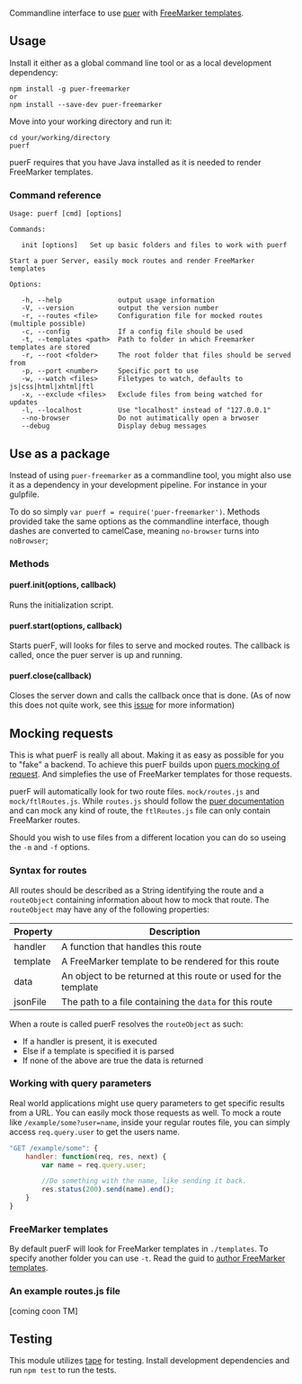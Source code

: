Commandline interface to use [puer](https://github.com/leeluolee/puer) with [FreeMarker templates](http://freemarker.org/).

## Usage

Install it either as a global command line tool or as a local development dependency:
```
npm install -g puer-freemarker
or
npm install --save-dev puer-freemarker
```

Move into your working directory and run it:
```
cd your/working/directory
puerf
```
puerF requires that you have Java installed as it is needed to render FreeMarker templates.

### Command reference
```
Usage: puerf [cmd] [options]

Commands:

   init [options]   Set up basic folders and files to work with puerf

Start a puer Server, easily mock routes and render FreeMarker templates

Options:

   -h, --help              output usage information
   -V, --version           output the version number
   -r, --routes <file>     Configuration file for mocked routes (multiple possible)
   -c, --config            If a config file should be used
   -t, --templates <path>  Path to folder in which Freemarker templates are stored
   -r, --root <folder>     The root folder that files should be served from
   -p, --port <number>     Specific port to use
   -w, --watch <files>     Filetypes to watch, defaults to js|css|html|xhtml|ftl
   -x, --exclude <files>   Exclude files from being watched for updates
   -l, --localhost         Use "localhost" instead of "127.0.0.1"
   --no-browser            Do not autimatically open a brwoser
   --debug                 Display debug messages
```

## Use as a package

Instead of using `puer-freemarker` as a commandline tool, you might also use it as a dependency in your development pipeline. For instance in your gulpfile.

To do so simply `var puerf = require('puer-freemarker')`. Methods provided take the same options as the commandline interface, though dashes are converted to camelCase, meaning `no-browser` turns into `noBrowser`;

### Methods

#### puerf.init(options, callback)

Runs the initialization script.

#### puerf.start(options, callback)

Starts puerF, will looks for files to serve and mocked routes. The callback is called, once the puer server is up and running.

#### puerf.close(callback)

Closes the server down and calls the callback once that is done. (As of now this does not quite work, see this [issue](https://github.com/leeluolee/puer/issues/30) for more information)

## Mocking requests

This is what puerF is really all about. Making it as easy as possible for you to "fake" a backend. To achieve this puerF builds upon [puers mocking of request](https://github.com/leeluolee/puer#mock-request). And simplefies the use of FreeMarker templates for those requests.

puerF will automatically look for two route files. `mock/routes.js` and `mock/ftlRoutes.js`. While `routes.js` should follow the [puer documentation](https://github.com/leeluolee/puer#mock-request) and can mock any kind of route, the `ftlRoutes.js` file can only contain FreeMarker routes.

Should you wish to use files from a different location you can do so useing the `-m` and `-f` options.

### Syntax for routes

All routes should be described as a String identifying the route and a `routeObject` containing information about how to mock that route. The `routeObject` may have any of the following properties:

| Property | Description                                                     |
|----------|-----------------------------------------------------------------|
| handler  | A function that handles this route                              |
| template | A FreeMarker template to be rendered for this route             |
| data     | An object to be returned at this route or used for the template |
| jsonFile | The path to a file containing the `data` for this route         |

When a route is called puerF resolves the `routeObject` as such:

- If a handler is present, it is executed
- Else if a template is specified it is parsed
- If none of the above are true the data is returned

### Working with query parameters

Real world applications might use query parameters to get specific results from a URL. You can easily mock those requests as well. To mock a route like `/example/some?user=name`, inside your regular routes file, you can simply access `req.query.user` to get the users name.

``` javascript
"GET /example/some": {
    handler: function(req, res, next) {
        var name = req.query.user;

        //Do something with the name, like sending it back.
        res.status(200).send(name).end();
    }
}
```

### FreeMarker templates

By default puerF will look for FreeMarker templates in `./templates`. To specify another folder you can use `-t`. Read the guid to [author FreeMarker templates](http://freemarker.org/docs/dgui.html).

### An example routes.js file

[coming coon TM]

## Testing

This module utilizes [tape](https://github.com/substack/tape) for testing. Install development dependencies and run `npm test` to run the tests.
